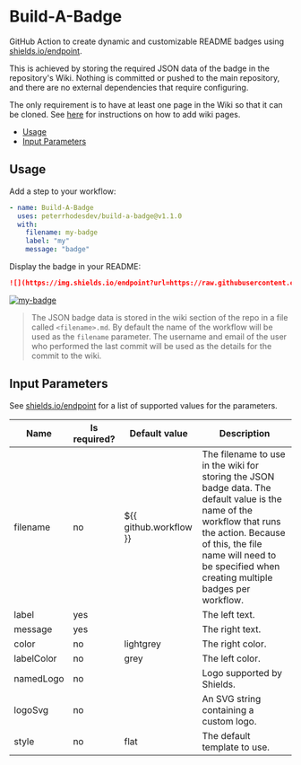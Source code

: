 # Build-A-Badge

GitHub Action to create dynamic and customizable README badges using [shields.io/endpoint](https://shields.io/endpoint).

This is achieved by storing the required JSON data of the badge in the repository's Wiki. Nothing is committed or pushed to the main repository, and there are no external dependencies that require configuring.

The only requirement is to have at least one page in the Wiki so that it can be cloned. See [here](https://docs.github.com/en/communities/documenting-your-project-with-wikis/adding-or-editing-wiki-pages) for instructions on how to add wiki pages.

- [Usage](#usage)
- [Input Parameters](#input-parameters)

## Usage

Add a step to your workflow:

```yml
- name: Build-A-Badge
  uses: peterrhodesdev/build-a-badge@v1.1.0
  with:
    filename: my-badge
    label: "my"
    message: "badge"
```

Display the badge in your README:

```markdown
![](https://img.shields.io/endpoint?url=https://raw.githubusercontent.com/wiki/<owner>/<repo>/<filename>.md)
```

[![my-badge](https://img.shields.io/endpoint?url=https://raw.githubusercontent.com/wiki/peterrhodesdev/build-a-badge/my-badge.md)](https://github.com/peterrhodesdev/build-a-badge/actions?query=workflow%3Amy-badge)

> The JSON badge data is stored in the wiki section of the repo in a file called `<filename>.md`. By default the name of the workflow will be used as the `filename` parameter. The username and email of the user who performed the last commit will be used as the details for the commit to the wiki.

## Input Parameters

See [shields.io/endpoint](https://shields.io/endpoint) for a list of supported values for the parameters.

| Name | Is required? | Default value | Description |
| --- | --- | --- | --- |
| filename | no | ${{ github.workflow }} | The filename to use in the wiki for storing the JSON badge data. The default value is the name of the workflow that runs the action. Because of this, the file name will need to be specified when creating multiple badges per workflow. |
| label | yes | | The left text. |
| message | yes | | The right text. |
| color | no | lightgrey | The right color. |
| labelColor | no | grey | The left color. |
| namedLogo | no | | Logo supported by Shields. |
| logoSvg | no | | An SVG string containing a custom logo. |
| style | no | flat | The default template to use. |
